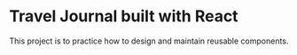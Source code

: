 # Travel Journal built with React

This project is to practice how to design and maintain reusable components. 
